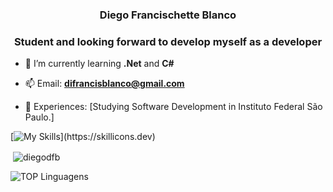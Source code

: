 <h3 align="center">Diego Francischette Blanco</h3>
<h3 align="center">Student and looking forward to develop myself as a developer</h3>

- 🌱 I’m currently learning **.Net** and **C#**

- 📫 Email: **difrancisblanco@gmail.com**

- 📄 Experiences: [Studying Software Development in Instituto Federal São Paulo.]

<p align="left">
</p>

[![My Skills](https://skillicons.dev/icons?i=dotnet,cs,html,css,js,py,react,)](https://skillicons.dev)

<p>&nbsp;<img align="center" src="https://github-readme-stats.vercel.app/api?username=diegodfb&show_icons=true&locale=en" alt="diegodfb" /></p>

![TOP Linguagens](https://github-readme-stats.vercel.app/api/top-langs/?username=DiegoDFB&layout=compact&theme=dracula)


